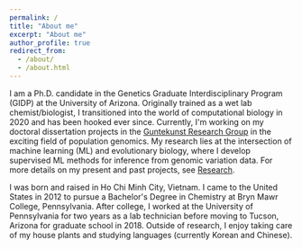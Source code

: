 ```yaml
---
permalink: /
title: "About me"
excerpt: "About me"
author_profile: true
redirect_from: 
  - /about/
  - /about.html
---
```


I am a Ph.D. candidate in the Genetics Graduate Interdisciplinary Program (GIDP) at the University of Arizona. Originally trained as a wet lab chemist/biologist, I transitioned into the world of computational biology in 2020 and has been hooked ever since. Currently, I'm working on my doctoral dissertation projects in the [Guntekunst Research Group](https://www.gutengroup.mcb.arizona.edu/) in the exciting field of population genomics. My research lies at the intersection of machine learning (ML) and evolutionary biology, where I develop supervised ML methods for inference from genomic variation data. For more details on my present and past projects, see [Research](https://lntran26.github.io/research).

I was born and raised in Ho Chi Minh City, Vietnam. I came to the United States in 2012 to pursue a Bachelor's Degree in Chemistry at Bryn Mawr College, Pennsylvania. After college, I worked at the University of Pennsylvania for two years as a lab technician before moving to Tucson, Arizona for graduate school in 2018. Outside of research, I enjoy taking care of my house plants and studying languages (currently Korean and Chinese).
